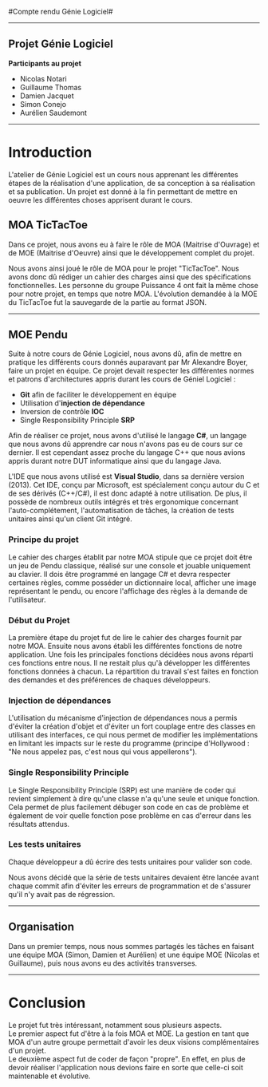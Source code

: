 ﻿#Compte rendu Génie Logiciel#
***

## **Projet Génie Logiciel**

**Participants au projet**

 - Nicolas Notari
 - Guillaume Thomas
 - Damien Jacquet
 - Simon Conejo
 - Aurélien Saudemont

--------------

# Introduction

L'atelier de Génie Logiciel est un cours nous apprenant les différentes étapes de la réalisation d'une application, de sa conception à sa réalisation et sa publication. Un projet est donné à la fin permettant de mettre en oeuvre les différentes choses apprisent durant le cours.

## MOA TicTacToe

Dans ce projet, nous avons eu à faire le rôle de MOA (Maitrise d'Ouvrage) et de MOE (Maitrise d'Oeuvre) ainsi que le développement complet du projet.

Nous avons ainsi joué le rôle de MOA pour le projet "TicTacToe". Nous avons donc dû rédiger un cahier des charges ainsi que des spécifications fonctionnelles. Les personne du groupe Puissance 4 ont fait la même chose pour notre projet, en temps que notre MOA.
L'évolution demandée à la MOE du TicTacToe fut la sauvegarde de la partie au format JSON.

***

## MOE Pendu

Suite à notre cours de Génie Logiciel, nous avons dû, afin de mettre en pratique les différents cours donnés auparavant par Mr Alexandre Boyer, faire un projet en équipe. Ce projet devait respecter les différentes normes et patrons d'architectures appris durant les cours de Géniel Logiciel :

 - **Git** afin de faciliter le développement en équipe
 - Utilisation d'**injection de dépendance**
 - Inversion de contrôle **IOC**  
 - Single Responsibility Principle  **SRP**  

Afin de réaliser ce projet, nous avons d'utilisé le langage **C#**, un langage que nous avons dû apprendre car nous n'avons pas eu de cours sur ce dernier. Il est cependant assez proche du langage C++ que nous avions appris durant notre DUT informatique ainsi que du langage Java. 

L'IDE que nous avons utilisé est **Visual Studio**, dans sa dernière version (2013). Cet IDE, conçu par Microsoft, est spécialement conçu autour du C et de ses dérivés (C++/C#), il est donc adapté à notre utilisation. De plus, il possède de nombreux outils intégrés et très ergonomique concernant l'auto-complétement, l'automatisation de tâches, la création de tests unitaires ainsi qu'un client Git intégré.

### Principe du projet

Le cahier des charges établit par notre MOA stipule que ce projet doit être un jeu de Pendu classique, réalisé sur une console et jouable uniquement au clavier. Il dois être programmé en langage C# et devra respecter certaines règles, comme posséder un dictionnaire local, afficher une image représentant le pendu, ou encore l'affichage des règles à la demande de l'utilisateur.

### Début du Projet

La première étape du projet fut de lire le cahier des charges fournit par notre MOA. Ensuite nous avons établi les différentes fonctions de notre application. Une fois les principales fonctions décidées nous avons réparti ces fonctions entre nous. Il ne restait plus qu'à développer les différentes fonctions données à chacun. La répartition du travail s'est faites en fonction des demandes et des préférences de chaques développeurs.

### Injection de dépendances

L'utilisation du mécanisme d'injection de dépendances nous a permis d'éviter la création d'objet et d'éviter un fort couplage entre des classes en utilisant des interfaces, ce qui nous permet de modifier les implémentations en limitant les impacts sur le reste du programme (principe d'Hollywood : "Ne nous appelez pas, c'est nous qui vous appellerons").

### Single Responsibility Principle

Le Single Responsibility Principle (SRP) est une manière de coder qui revient simplement à dire qu'une classe n'a qu'une seule et unique fonction. Cela permet de plus facilement débuger son code en cas de problème et également de voir quelle fonction pose problème en cas d'erreur dans les résultats attendus.

### Les tests unitaires

Chaque développeur a dû écrire des tests unitaires pour valider son code.

Nous avons décidé que la série de tests unitaires devaient être lancée avant chaque commit afin d'éviter les erreurs de programmation et de s'assurer qu'il n'y avait pas de régression.  

***

## Organisation

Dans un premier temps, nous nous sommes partagés les tâches en faisant une équipe MOA (Simon, Damien et Aurélien) et une équipe MOE (Nicolas et Guillaume), puis nous avons eu des activités transverses.  

***

# Conclusion

Le projet fut très intéressant, notamment sous plusieurs aspects.  
Le premier aspect fut d'être à la fois MOA et MOE. La gestion en tant que MOA d'un autre groupe permettait d'avoir les deux visions complémentaires d'un projet.  
Le deuxième aspect fut de coder de façon "propre". En effet, en plus de devoir réaliser l'application nous devions faire en sorte que celle-ci soit maintenable et évolutive.
